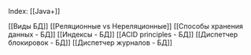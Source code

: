 
Index: [[Java+]]

[[Виды БД]]
[[Реляционные vs Нереляционные]]
[[Способы хранения данных - БД]]
[[Индексы - БД]]
[[ACID principles - БД]]
[[Диспетчер блокировок - БД]]
[[Диспетчер журналов - БД]]